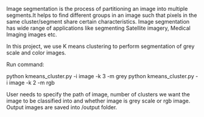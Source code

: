 Image segmentation is the process of partitioning an image into multiple segments.It helps to find different groups in an image such that pixels in the same cluster/segment
share certain characteristics. Image segmentation has wide range of applications like segmenting Satellite imagery, Medical Imaging images etc. 

In this project, we use K means clustering to perform segmentation of grey scale and color images.

Run command:

python kmeans_cluster.py -i image -k 3 -m grey
python kmeans_cluster.py -i image -k 2 -m rgb 

User needs to specify the path of image, number of clusters we want the image to be classified into and whether image is grey scale or rgb image. Output images are saved
into /output folder.  

